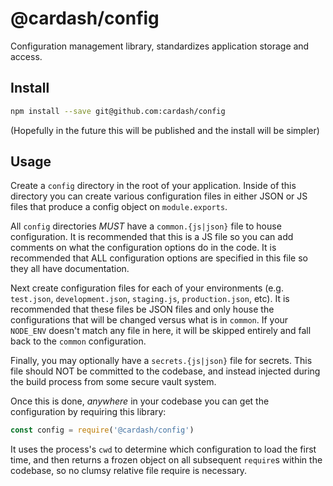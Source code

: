 # @cardash/config

Configuration management library, standardizes application storage and access.

## Install

```sh
npm install --save git@github.com:cardash/config
```

(Hopefully in the future this will be published and the install will be simpler)

## Usage

Create a `config` directory in the root of your application. Inside of this directory you can create various configuration files in either JSON or JS files that produce a config object on `module.exports`.

All `config` directories *MUST* have a `common.{js|json}` file to house configuration. It is recommended that this is a JS file so you can add comments on what the configuration options do in the code. It is recommended that ALL configuration options are specified in this file so they all have documentation.

Next create configuration files for each of your environments (e.g. `test.json`, `development.json`, `staging.js`, `production.json`, etc). It is recommended that these files be JSON files and only house the configurations that will be changed versus what is in `common`. If your `NODE_ENV` doesn't match any file in here, it will be skipped entirely and fall back to the `common` configuration.

Finally, you may optionally have a `secrets.{js|json}` file for secrets. This file should NOT be committed to the codebase, and instead injected during the build process from some secure vault system.

Once this is done, *anywhere* in your codebase you can get the configuration by requiring this library:

```js
const config = require('@cardash/config')
```

It uses the process's `cwd` to determine which configuration to load the first time, and then returns a frozen object on all subsequent `require`s within the codebase, so no clumsy relative file require is necessary.